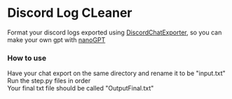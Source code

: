 # Discord Log CLeaner

Format your discord logs exported using [DiscordChatExporter](https://github.com/Tyrrrz/DiscordChatExporter), so you can make your own gpt with [nanoGPT](https://github.com/karpathy/nanoGPT)


### How to use 

Have your chat export on the same directory and rename it to be "input.txt"<br>
Run the step.py files in order <br>
Your final txt file should be called "OutputFinal.txt"
